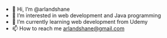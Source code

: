 - 👋 Hi, I’m @arlandshane
- 👀 I’m interested in web development and Java programming
- 🌱 I’m currently learning web development from Udemy
- 📫 How to reach me arlandshane@gmail.com

<!---
arlandshane/arlandshane is a ✨ special ✨ repository because its `README.md` (this file) appears on your GitHub profile.
You can click the Preview link to take a look at your changes.
--->
